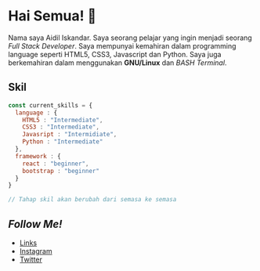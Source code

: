 # Hai Semua! 👋

Nama saya Aidil Iskandar. Saya seorang pelajar yang ingin menjadi seorang *Full Stack Developer*. Saya mempunyai kemahiran dalam programming language seperti HTML5, CSS3, Javascript dan Python. Saya juga berkemahiran dalam menggunakan **GNU/Linux** dan *BASH Terminal*.

## Skil

```javascript
const current_skills = {
  language : {
    HTML5 : "Intermediate", 
    CSS3 : "Intermediate", 
    Javasript : "Intermidiate",
    Python : "Intermediate"
  },
  framework : {
    react : "beginner",
    bootstrap : "beginner"
  }
}

// Tahap skil akan berubah dari semasa ke semasa
```

## *Follow Me!*
* [Links](https://links.aidiliskandar.tech/)
* [Instagram](https://instagram.com/aidil_sekandar/)
* [Twitter](https://twitter.com/4idil_sekandar/)
